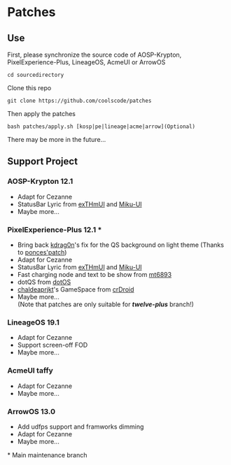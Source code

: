 # Patches
## Use
First, please synchronize the source code of AOSP-Krypton, PixelExperience-Plus, LineageOS, AcmeUI or ArrowOS

```shell
cd sourcedirectory
```

Clone this repo
```shell
git clone https://github.com/coolscode/patches
```

Then apply the patches
```shell
bash patches/apply.sh [kosp|pe|lineage|acme|arrow](Optional)
```

There may be more in the future...

## Support Project
### AOSP-Krypton 12.1
- Adapt for Cezanne
- StatusBar Lyric from [exTHmUI](https://github.com/exthmui) and [Miku-UI](https://github.com/Miku-UI)
- Maybe more...

### PixelExperience-Plus 12.1 *
- Bring back [kdrag0n](https://github.com/kdrag0n)'s fix for the QS background on light theme (Thanks to [ponces'patch](https://github.com/ponces/treble_build_pe))
- Adapt for Cezanne
- StatusBar Lyric from [exTHmUI](https://github.com/exthmui) and [Miku-UI](https://github.com/Miku-UI)
- Fast charging node and text to be show from [mt6893](https://github.com/mt6893)
- dotQS from [dotOS](https://github.com/dotOS)
- [chaldeaprjkt](https://github.com/chaldeaprjkt)'s GameSpace from [crDroid](https://github.com/crdroidandroid)
- Maybe more...  
(Note that patches are only suitable for ___twelve-plus___ branch!)

### LineageOS 19.1
- Adapt for Cezanne
- Support screen-off FOD
- Maybe more...

### AcmeUI taffy
- Adapt for Cezanne
- Maybe more...

### ArrowOS 13.0
- Add udfps support and framworks dimming
- Adapt for Cezanne
- Maybe more...
  
\* Main maintenance branch

